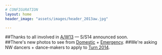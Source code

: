```yaml
---
# CONFIGURATION
layout: home
header_image: "assets/images/header_2013aw.jpg"

---
```

##Thanks to all involved in [A/W13](/current/2013-autumnwinter) — S/S14 announced soon.        
##There's new photos to see from [Domestic](/galleries/2013-domestic) + [Emergency](/galleries/2013-emergency).     ##We're asking NW dancers + dance-makers to apply to [Turn 2014](hab/turn).
